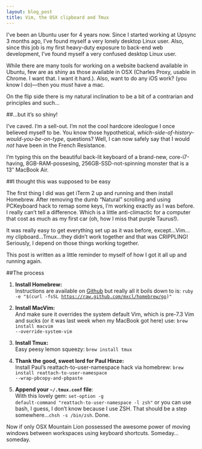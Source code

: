 ```yaml
---
layout: blog_post
title: Vim, the OSX clipboard and Tmux
---
```

I've been an Ubuntu user for 4 years now. Since I started working at Upsync 3 months ago, I&#8217;ve found myself a very lonely desktop Linux user. Also, since this job is my first heavy-duty exposure to back-end web development, I&#8217;ve found myself a very confused desktop Linux user.

While there are many tools for working on a website backend available in Ubuntu, few are as shiny as those available in OSX (Charles Proxy, usable in Chrome. I want that. I want it hard.). Also, want to do any iOS work? (you know I do)&mdash;then you <em>must</em> have a mac.

On the flip side there is my natural inclination to be a bit of a contrarian and principles and such&#8230;

##&#8230;but it&#8217;s so shiny!

I&#8217;ve caved. I&#8217;m a sell-out. I&#8217;m not the cool hardcore ideologue I once believed myself to be. You know those hypothetical, <em>which-side-of-history-would-you-be-on-type</em>, questions? Well, I can now safely say that I would <em>not</em> have been in the French Resistance.

I&#8217;m typing this on the beautiful back-lit keyboard of a brand-new, core-i7-having, 8GB-RAM-possesing, 256GB-SSD-not-spinning monster that is a 13&#8243; MacBook Air.

##I thought this was supposed to be easy

The first thing I did was get iTerm 2 up and running and then install Homebrew. After removing the dumb &#8220;Natural&#8221; scrolling and using PCKeyboard hack to remap some keys, I&#8217;m working exactly as I was before. I really can&#8217;t tell a difference. Which is a little anti-climactic for a computer that cost as much as my first car (oh, how I miss that purple Taurus!).

It was really easy to get everything set up as it was before, except&#8230;Vim&#8230;my clipboard&#8230;Tmux&#8230;they didn&#8217;t work together and that was CRIPPLING! Seriously, I depend on those things working together.

This post is written as a little reminder to myself of how I got it all up and running again.

##The process

1. **Install Homebrew:**<br />Instructions are available on <a href="http://mxcl.github.com/homebrew/" target="_blank" title="Homebrew">Github</a> but really all it boils down to is: <code>ruby -e "$(curl -fsSL https://raw.github.com/mxcl/homebrew/go)"</code>

2. **Install MacVim:**<br />And make sure it overrides the system default Vim, which is pre-7.3 Vim and sucks (or it was last week when my MacBook got here) use: <code>brew install macvim --override-system-vim</code>

3. **Install Tmux:**<br />Easy peesy lemon squeezy: <code>brew install tmux</code>

4. **Thank the good, sweet lord for Paul Hinze:**<br /> Install Paul&#8217;s reattach-to-user-namespace hack via homebrew: <code>brew install reattach-to-user-namespace --wrap-pbcopy-and-pbpaste</code>

5. **Append your <code>~/.tmux.conf</code> file**:<br />With this lovely gem: <code>set-option -g default-command "reattach-to-user-namespace -l zsh"</code> or you can use bash, I guess, I don&#8217;t know because I use ZSH. That should be a step somewhere&#8230;<code>chsh -s /bin/zsh</code>. Done.

Now if only OSX Mountain Lion possessed the awesome power of moving windows between workspaces using keyboard shortcuts. Someday&#8230; someday.

  
